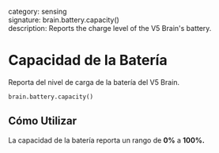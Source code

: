 category: sensing  
signature: brain.battery.capacity()  
description: Reports the charge level of the V5 Brain's battery.

# Capacidad de la Batería


Reporta del nivel de carga de la batería del V5 Brain.

```don
brain.battery.capacity()
```

## Cómo Utilizar

La capacidad de la batería reporta un rango de **0%** a **100%.**
	
<advanced>
</advanced>
